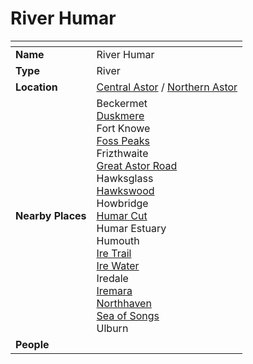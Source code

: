 # River Humar

| []() | |
| --- | --- |
| **Name** | River Humar |
| **Type** | River |
| **Location** | [Central Astor](../regions/central-astor.md) / [Northern Astor](../regions/northern-astor.md) |
| **Nearby Places** | Beckermet<br />[Duskmere](duskmere.md)<br />Fort Knowe<br />[Foss Peaks](../mountains/foss-peaks.md)<br />Frizthwaite<br />[Great Astor Road](../roads/great-astor-road.md)<br />Hawksglass<br />[Hawkswood](../forests/hawkswood.md)<br />Howbridge<br />[Humar Cut](../roads/humar-cut.md)<br />Humar Estuary<br />Humouth<br />[Ire Trail](../roads/ire-trail.md)<br />[Ire Water](ire-water.md)<br />Iredale<br />[Iremara](../mountains/iremara.md)<br />[Northhaven](../cities/northhaven.md)<br />[Sea of Songs](../seas/sea-of-songs.md)<br />Ulburn |
| **People** | |
